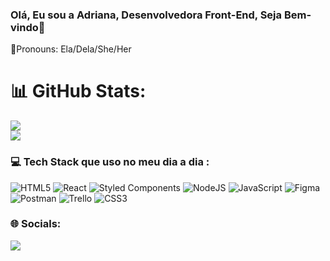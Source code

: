 ### Olá, Eu sou a Adriana, Desenvolvedora Front-End, Seja Bem-vindo💜

🌸Pronouns: Ela/Dela/She/Her


# 📊 GitHub Stats:
![](https://github-readme-stats.vercel.app/api?username=Adrianaramss&theme=radical&hide_border=false&include_all_commits=false&count_private=false)<br/>
![](https://github-readme-streak-stats.herokuapp.com/?user=Adrianaramss&theme=radical&hide_border=false)<br/>

<!-- Proudly created with GPRM ( https://gprm.itsvg.in ) -->


### 💻 Tech Stack que uso no meu dia a dia :

![HTML5](https://img.shields.io/badge/html5-%23E34F26.svg?style=for-the-badge&logo=html5&logoColor=white) ![React](https://img.shields.io/badge/react-%2320232a.svg?style=for-the-badge&logo=react&logoColor=%2361DAFB) ![Styled Components](https://img.shields.io/badge/styled--components-DB7093?style=for-the-badge&logo=styled-components&logoColor=white) ![NodeJS](https://img.shields.io/badge/node.js-6DA55F?style=for-the-badge&logo=node.js&logoColor=white) ![JavaScript](https://img.shields.io/badge/javascript-%23323330.svg?style=for-the-badge&logo=javascript&logoColor=%23F7DF1E) 	![Figma](https://img.shields.io/badge/figma-%23F24E1E.svg?style=for-the-badge&logo=figma&logoColor=white) ![Postman](https://img.shields.io/badge/Postman-FF6C37?style=for-the-badge&logo=postman&logoColor=white) ![Trello](https://img.shields.io/badge/Trello-%23026AA7.svg?style=for-the-badge&logo=Trello&logoColor=white) ![CSS3](https://img.shields.io/badge/css3-%231572B6.svg?style=for-the-badge&logo=css3&logoColor=white)

### 🌐 Socials:

 <a href="https://www.linkedin.com/in/adriana-ramss" target="_blank"><img src="https://img.shields.io/badge/-LinkedIn-%230077B5?style=for-the-badge&logo=linkedin&logoColor=white" target="_blank"></a> 







